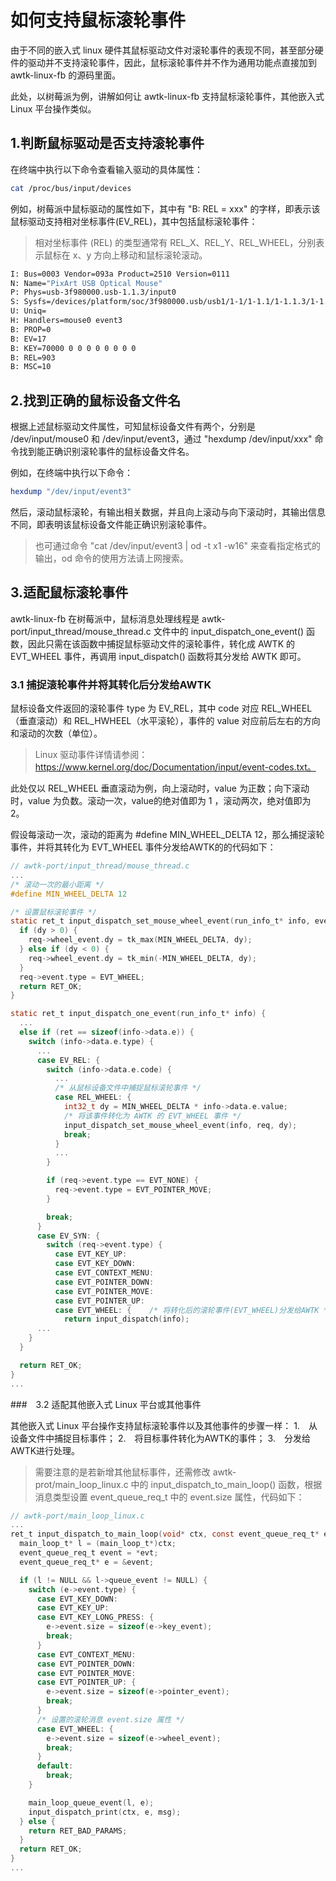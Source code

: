 # 如何支持鼠标滚轮事件

由于不同的嵌入式 linux 硬件其鼠标驱动文件对滚轮事件的表现不同，甚至部分硬件的驱动并不支持滚轮事件，因此，鼠标滚轮事件并不作为通用功能点直接加到 awtk-linux-fb 的源码里面。

此处，以树莓派为例，讲解如何让 awtk-linux-fb 支持鼠标滚轮事件，其他嵌入式 Linux 平台操作类似。

## 1.判断鼠标驱动是否支持滚轮事件

在终端中执行以下命令查看输入驱动的具体属性：

```bash
cat /proc/bus/input/devices
```

例如，树莓派中鼠标驱动的属性如下，其中有 "B: REL = xxx" 的字样，即表示该鼠标驱动支持相对坐标事件(EV\_REL)，其中包括鼠标滚轮事件：

> 相对坐标事件 (REL) 的类型通常有 REL_X、REL_Y、REL_WHEEL，分别表示鼠标在 x、y 方向上移动和鼠标滚轮滚动。

```bash
I: Bus=0003 Vendor=093a Product=2510 Version=0111
N: Name="PixArt USB Optical Mouse"
P: Phys=usb-3f980000.usb-1.1.3/input0
S: Sysfs=/devices/platform/soc/3f980000.usb/usb1/1-1/1-1.1/1-1.1.3/1-1.1.3:1.0/0003:093A:2510.0004/input/input4
U: Uniq=
H: Handlers=mouse0 event3
B: PROP=0
B: EV=17
B: KEY=70000 0 0 0 0 0 0 0 0
B: REL=903
B: MSC=10
```

## 2.找到正确的鼠标设备文件名

根据上述鼠标驱动文件属性，可知鼠标设备文件有两个，分别是 /dev/input/mouse0 和 /dev/input/event3，通过 "hexdump /dev/input/xxx" 命令找到能正确识别滚轮事件的鼠标设备文件名。

例如，在终端中执行以下命令：

```bash
hexdump "/dev/input/event3"
```

然后，滚动鼠标滚轮，有输出相关数据，并且向上滚动与向下滚动时，其输出信息不同，即表明该鼠标设备文件能正确识别滚轮事件。

> 也可通过命令 "cat /dev/input/event3 | od -t x1 -w16" 来查看指定格式的输出，od 命令的使用方法请上网搜索。

## 3.适配鼠标滚轮事件

awtk-linux-fb 在树莓派中，鼠标消息处理线程是 awtk-port/input_thread/mouse_thread.c 文件中的 input_dispatch_one_event() 函数，因此只需在该函数中捕捉鼠标驱动文件的滚轮事件，转化成 AWTK 的 EVT\_WHEEL 事件，再调用 input_dispatch() 函数将其分发给 AWTK 即可。

### 3.1 捕捉滚轮事件并将其转化后分发给AWTK

鼠标设备文件返回的滚轮事件 type 为 EV_REL，其中 code 对应 REL_WHEEL（垂直滚动）和 REL_HWHEEL（水平滚轮），事件的 value 对应前后左右的方向和滚动的次数（单位）。

> Linux 驱动事件详情请参阅：https://www.kernel.org/doc/Documentation/input/event-codes.txt。

此处仅以 REL_WHEEL 垂直滚动为例，向上滚动时，value 为正数；向下滚动时，value 为负数。滚动一次，value的绝对值即为 1 ，滚动两次，绝对值即为 2。

假设每滚动一次，滚动的距离为 #define MIN_WHEEL_DELTA 12，那么捕捉滚轮事件，并将其转化为 EVT_WHEEL 事件分发给AWTK的的代码如下： 

```c
// awtk-port/input_thread/mouse_thread.c
...
/* 滚动一次的最小距离 */
#define MIN_WHEEL_DELTA 12

/* 设置鼠标滚轮事件 */
static ret_t input_dispatch_set_mouse_wheel_event(run_info_t* info, event_queue_req_t* req, int32_t dy) {
  if (dy > 0) {
    req->wheel_event.dy = tk_max(MIN_WHEEL_DELTA, dy);
  } else if (dy < 0) {
    req->wheel_event.dy = tk_min(-MIN_WHEEL_DELTA, dy);
  }
  req->event.type = EVT_WHEEL;
  return RET_OK;
}

static ret_t input_dispatch_one_event(run_info_t* info) {
  ...
  else if (ret == sizeof(info->data.e)) {
    switch (info->data.e.type) {
      ...
      case EV_REL: {
        switch (info->data.e.code) {
          ...
          /* 从鼠标设备文件中捕捉鼠标滚轮事件 */
          case REL_WHEEL: {
            int32_t dy = MIN_WHEEL_DELTA * info->data.e.value;
            /* 将该事件转化为 AWTK 的 EVT_WHEEL 事件 */
            input_dispatch_set_mouse_wheel_event(info, req, dy);
            break;
          }
          ...
        }

        if (req->event.type == EVT_NONE) {
          req->event.type = EVT_POINTER_MOVE;
        }

        break;
      }
      case EV_SYN: {
        switch (req->event.type) {
          case EVT_KEY_UP:
          case EVT_KEY_DOWN:
          case EVT_CONTEXT_MENU:
          case EVT_POINTER_DOWN:
          case EVT_POINTER_MOVE:
          case EVT_POINTER_UP:
          case EVT_WHEEL: {    /* 将转化后的滚轮事件(EVT_WHEEL)分发给AWTK */
            return input_dispatch(info);
      ...
    }
  }

  return RET_OK;
}
...
```

###　3.2 适配其他嵌入式 Linux 平台或其他事件

其他嵌入式 Linux 平台操作支持鼠标滚轮事件以及其他事件的步骤一样：
1.　从设备文件中捕捉目标事件；
2.　将目标事件转化为AWTK的事件；
3.　分发给AWTK进行处理。

> 需要注意的是若新增其他鼠标事件，还需修改 awtk-prot/main_loop_linux.c 中的 input_dispatch_to_main_loop() 函数，根据消息类型设置 event_queue_req_t 中的 event.size 属性，代码如下：

```c
// awtk-port/main_loop_linux.c
...
ret_t input_dispatch_to_main_loop(void* ctx, const event_queue_req_t* evt, const char* msg) {
  main_loop_t* l = (main_loop_t*)ctx;
  event_queue_req_t event = *evt;
  event_queue_req_t* e = &event;

  if (l != NULL && l->queue_event != NULL) {
    switch (e->event.type) {
      case EVT_KEY_DOWN:
      case EVT_KEY_UP:
      case EVT_KEY_LONG_PRESS: {
        e->event.size = sizeof(e->key_event);
        break;
      }
      case EVT_CONTEXT_MENU:
      case EVT_POINTER_DOWN:
      case EVT_POINTER_MOVE:
      case EVT_POINTER_UP: {
        e->event.size = sizeof(e->pointer_event);
        break;
      }
      /* 设置的滚轮消息 event.size 属性 */
      case EVT_WHEEL: {
        e->event.size = sizeof(e->wheel_event);
        break;
      }
      default:
        break;
    }

    main_loop_queue_event(l, e);
    input_dispatch_print(ctx, e, msg);
  } else {
    return RET_BAD_PARAMS;
  }
  return RET_OK;
}
...
```
